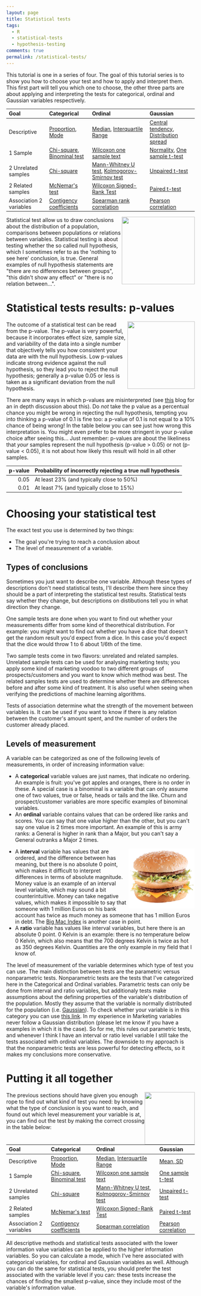 ```yaml
---
layout: page
title: Statistical tests
tags:
  - R
  - statistical-tests
  - hypothesis-testing
comments: true
permalink: /statistical-tests/
---
```


This tutorial is one in a series of four. The goal of this tutorial series is to show you how to choose your test and how to apply and interpret them. This first part will tell you which one to choose, the other three parts are about applying and interpreting the tests for categorical, ordinal and Gaussian variables respectively.

| Goal | Categorical | Ordinal | Gaussian | 
| :--- | :-------- | :--------- | :------------------- |
| Descriptive | [Proportion](/statistical-tests-categorical/#proportion), [Mode](/statistical-tests-categorical/#mode) | [Median](/statistical-tests-ordinal/#ordinal-median), [Interquartile Range](/statistical-tests-ordinal/#ordinal-interquartile-range) | [Central tendency](/statistical-tests-gaussian/#central-tendency), [Distribution spread](/statistical-tests-gaussian/#distribution-spread) |
| 1 Sample | [Chi-square](/statistical-tests-categorical/#chi-square-goodness-of-fit-test), [Binominal test](/statistical-tests-categorical/#binominal-test) | [Wilcoxon one sample text](/statistical-tests-ordinal/#wilcoxon-one-sample-test) | [Normality](/statistical-tests-gaussian/#normality-check), [One sample t-test](/statistical-tests-gaussian/#one-sample-t-test) |
| 2 Unrelated samples | [Chi-square](/statistical-tests-categorical/#two-sample-chi-square-test) | [Mann-Whitney U test](/statistical-tests-ordinal/#mann-whitney-u-test), [Kolmogorov-Smirnov test](/statistical-tests-ordinal/#kolmogorov-smirnov-test) | [Unpaired t-test](/statistical-tests-gaussian/#unpaired-t-test) |
| 2 Related samples | [McNemar's test](/statistical-tests-categorical/#mcnemars-test) | [Wilcoxon Signed-Rank Test](/statistical-tests-ordinal/#wilcoxon-signed-rank-test) | [Paired t-test](/statistical-tests-gaussian/#paired-t-test) |
| Association 2 variables | [Contigency coefficients](/statistical-tests-categorical/#contigency-coefficients) | [Spearman rank correlation](/statistical-tests-ordinal/#spearman-rank-correlation) | [Pearson correlation](/statistical-tests-gaussian/#pearson-correlation) |

<img src="/_pages/tutorials/statistical-tests/absolutely-nothing.jpg" width="195" height="180" align="right"/>

Statistical test allow us to draw conclusions about the distribution of a population, comparisons between populations or relations between variables. Statistical testing is about testing whether the so called null hypothesis, which I sometimes refer to as the 'nothing to see here' conclusion, is true. General examples of null hypothesis statements are "there are no differences between groups", "this didn't show any effect" or "there is no relation between...". 

# Statistical tests results: p-values

<img src="/_pages/tutorials/statistical-tests/pea-value.jpeg" width="180" height="180" align="right"/>

The outcome of a statistical test can be read from the p-value. The p-value is very powerful, because it incorporates effect size, sample size, and variability of the data into a single number that objectively tells you how consistent your data are with the null hypothesis. Low p-values indicate strong evidence against the null hypothesis, so they lead you to reject the null hypothesis; generally a p-value 0.05 or less is taken as a significant deviation from the null hypothesis. 

There are many ways in which p-values are misinterpreted (see [this](http://blog.minitab.com/blog/adventures-in-statistics-2/how-to-correctly-interpret-p-values) blog for an in depth discussion about this). Do _not_ take the p value as a percentual chance you might be wrong in rejecting the null hypothesis, tempting you into thinking a p-value of 0.1 is fine too: a p-value of 0.1 is not equal to a 10% chance of being wrong! In the table below you can see just how wrong this interpretation is. You might even prefer to be more stringent in your p-value choice after seeing this... Just remember: p-values are about the likeliness that _your_ samples represent the null hypothesis (p-value > 0.05) or not (p-value < 0.05), it is not about how likely this result will hold in all other samples.

| p-value | Probability of incorrectly rejecting a true null hypothesis |
| ------: | ----------------------------------------------------------- |
| 0.05    | At least 23% (and typically close to 50%)                   |
| 0.01    | At least 7% (and typically close to 15%)                    |


# Choosing your statistical test

The exact test you use is determined by two things:

* The goal you're trying to reach a conclusion about
* The level of measurement of a variable.

## Types of conclusions

Sometimes you just want to describe one variable. Although these types of descriptions don't need statistical tests, I'll describe them here since they should be a part of interpreting the statistical test results. Statistical tests say whether they change, but descriptions on distibutions tell you in what direction they change.

One sample tests are done when you want to find out whether your measurements differ from some kind of theorethical distribution. For example: you might want to find out whether you have a dice that doesn't get the random result you'd expect from a dice. In this case you'd expect that the dice would throw 1 to 6 about 1/6th of the time.

Two sample tests come in two flavors: unrelated and related samples. Unrelated sample tests can be used for analysing marketing tests; you apply some kind of marketing voodoo to two different groups of prospects/customers and you want to know which method was best. The related samples tests are used to determine whether there are differences before and after some kind of treatment. It is also useful when seeing when verifying the predictions of machine learning algorithms.

Tests of association determine what the strength of the movement between variables is. It can be used if you want to know if there is any relation between the customer's amount spent, and the number of orders the customer already placed. 

## Levels of measurement

A variable can be categorized as one of the following levels of measurements, in order of increasing information value:

* A **categorical** variable values are just names, that indicate no ordering. An example is fruit: you've got apples and oranges, there is no order in these. A special case is a binominal is a variable that can only assume one of two values, true or false, heads or tails and the like. Churn and prospect/customer variables are more specific examples of binominal variables.
* An **ordinal** variable contains values that can be ordered like ranks and scores. You can say that one value higher than the other, but you can't say one value is 2 times more important. An example of this is army ranks: a General is higher in rank than a Major, but you can't say a General outranks a Major 2 times.
<img src="/_pages/tutorials/statistical-tests/big-mac.png" width="177" height="160" align="right"/>

* A **interval** variable has values that are ordered, and the difference between has meaning, but there is no absolute 0 point, which makes it difficult to interpret differences in terms of absolute magnitude. Money value is an example of an interval level variable, which may sound a bit counterintuitive. Money can take negative values, which makes it impossible to say that someone with 1 million Euros on his bank account has twice as much money as someone that has 1 million Euros in debt. The [Big Mac Index](https://en.wikipedia.org/wiki/Big_Mac_Index) is another case in point.
* A **ratio** variable has values like interval variables, but here there is an absolute 0 point. 0 Kelvin is an example: there is no temperature below 0 Kelvin, which also means that the 700 degrees Kelvin is twice as hot as 350 degrees Kelvin. Quantities are the only example in my field that I know of. 

The level of measurement of the variable determines which type of test you can use. The main distinction between tests are the parametric versus nonparametric tests. Nonparametric tests are the tests that I've categorized here in the Categorical and Ordinal variables. Parametric tests can only be done from interval and ratio variables, but additionaly tests make assumptions about the defining properties of the variable's distribution of the population. Mostly they assume that the variable is normally distributed for the population (i.e. [Gaussian](https://en.wikipedia.org/wiki/Normal_distribution)). To check whether your variable is in this category you can use [this link](/statistical-tests-gaussian/#normality-check). In my experience in Marketing variables never follow a Gaussian distribution (please let me know if you have a examples in which it is the case). So for me, this rules out parametric tests, and whenever I think I have an interval or ratio level variable I still take the tests associated with ordinal variables. The downside to my approach is that the nonparametric tests are less powerful for detecting effects, so it makes my conclusions more conservative.

# Putting it all together

<img src="/_pages/tutorials/statistical-tests/pritt-stick.png" width="134" height="140" align="right"/>

The previous sections should have given you enough rope to find out what kind of test you need: by knowing what the type of conclusion is you want to reach, and found out which level measurement your variable is at, you can find out the test by making the correct crossing in the table below: 

| Goal | Categorical | Ordinal | Gaussian | 
| :--- | :-------- | :--------- | :------------------- |
| Descriptive | [Proportion](/statistical-tests-categorical/#proportion), [Mode](/statistical-tests-categorical/#mode) | [Median](/statistical-tests-ordinal/#ordinal-median), [Interquartile Range](/statistical-tests-ordinal/#ordinal-interquartile-range) | [Mean, SD](/statistical-tests-gaussian/#mean-sd) |
| 1 Sample | [Chi-square](/statistical-tests-categorical/#chi-square-goodness-of-fit-test), [Binominal test](/statistical-tests-categorical/#binominal-test) | [Wilcoxon one sample text](/statistical-tests-ordinal/#wilcoxon-one-sample-test) | [One sample t-test](/statistical-tests-gaussian/#one-sample-t-test) |
| 2 Unrelated samples | [Chi-square](/statistical-tests-categorical/#two-sample-chi-square-test) | [Mann-Whitney U test](/statistical-tests-ordinal/#mann-whitney-u-test), [Kolmogorov-Smirnov test](/statistical-tests-ordinal/#kolmogorov-smirnov-test) | [Unpaired t-test](/statistical-tests-gaussian/#unpaired-t-test) |
| 2 Related samples | [McNemar's test](/statistical-tests-categorical/#mcnemars-test) | [Wilcoxon Signed-Rank Test](/statistical-tests-ordinal/#wilcoxon-signed-rank-test) | [Paired t-test](/statistical-tests-gaussian/#paired-t-test) |
| Association 2 variables | [Contigency coefficients](/statistical-tests-categorical/#contigency-coefficients) | [Spearman correlation](/statistical-tests-ordinal/#spearman-correlation) | [Pearson correlation](/statistical-tests-gaussian/#pearson-correlation) |

All descriptive methods and statistical tests associated with the lower information value variables can be applied to the higher information variables. So you can calculate a mode, which I've here associated with categorical variables, for ordinal and Gaussian variables as well. Although you can do the same for statistical tests, you should prefer the test associated with the variable level if you can: these tests increase the chances of finding the smallest p-value, since they include most of the variable's information value.
